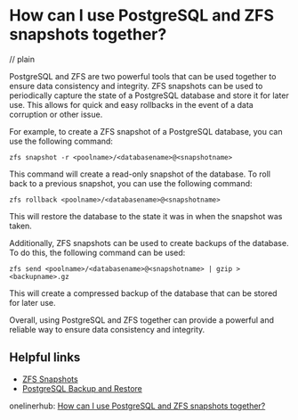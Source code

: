 # How can I use PostgreSQL and ZFS snapshots together?
// plain

PostgreSQL and ZFS are two powerful tools that can be used together to ensure data consistency and integrity. ZFS snapshots can be used to periodically capture the state of a PostgreSQL database and store it for later use. This allows for quick and easy rollbacks in the event of a data corruption or other issue.

For example, to create a ZFS snapshot of a PostgreSQL database, you can use the following command:

```
zfs snapshot -r <poolname>/<databasename>@<snapshotname>
```

This command will create a read-only snapshot of the database. To roll back to a previous snapshot, you can use the following command:

```
zfs rollback <poolname>/<databasename>@<snapshotname>
```

This will restore the database to the state it was in when the snapshot was taken.

Additionally, ZFS snapshots can be used to create backups of the database. To do this, the following command can be used:

```
zfs send <poolname>/<databasename>@<snapshotname> | gzip > <backupname>.gz
```

This will create a compressed backup of the database that can be stored for later use.

Overall, using PostgreSQL and ZFS together can provide a powerful and reliable way to ensure data consistency and integrity.

## Helpful links

* [ZFS Snapshots](https://docs.oracle.com/cd/E19253-01/819-5461/gazqm/index.html)
* [PostgreSQL Backup and Restore](https://www.postgresql.org/docs/current/backup.html)

onelinerhub: [How can I use PostgreSQL and ZFS snapshots together?](https://onelinerhub.com/postgresql/how-can-i-use-postgresql-and-zfs-snapshots-together)